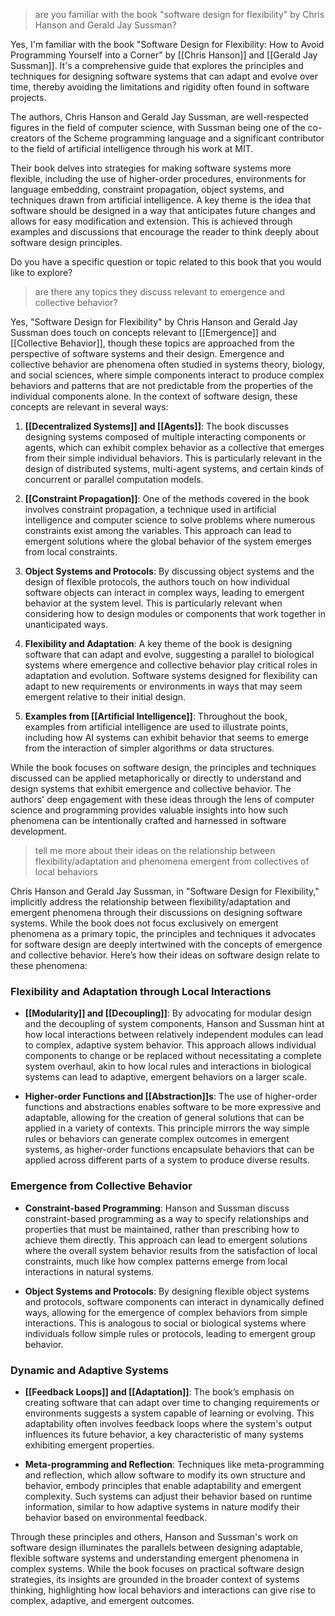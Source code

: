 >are you familiar with the book "software design for flexibility" by Chris Hanson and Gerald Jay Sussman?

Yes, I'm familiar with the book "Software Design for Flexibility: How to Avoid Programming Yourself into a Corner" by [[Chris Hanson]] and [[Gerald Jay Sussman]]. It's a comprehensive guide that explores the principles and techniques for designing software systems that can adapt and evolve over time, thereby avoiding the limitations and rigidity often found in software projects. 

The authors, Chris Hanson and Gerald Jay Sussman, are well-respected figures in the field of computer science, with Sussman being one of the co-creators of the Scheme programming language and a significant contributor to the field of artificial intelligence through his work at MIT.

Their book delves into strategies for making software systems more flexible, including the use of higher-order procedures, environments for language embedding, constraint propagation, object systems, and techniques drawn from artificial intelligence. A key theme is the idea that software should be designed in a way that anticipates future changes and allows for easy modification and extension. This is achieved through examples and discussions that encourage the reader to think deeply about software design principles.

Do you have a specific question or topic related to this book that you would like to explore?


> are there any topics they discuss relevant to emergence and collective behavior?

Yes, "Software Design for Flexibility" by Chris Hanson and Gerald Jay Sussman does touch on concepts relevant to [[Emergence]] and [[Collective Behavior]], though these topics are approached from the perspective of software systems and their design. Emergence and collective behavior are phenomena often studied in systems theory, biology, and social sciences, where simple components interact to produce complex behaviors and patterns that are not predictable from the properties of the individual components alone. In the context of software design, these concepts are relevant in several ways:

1. **[[Decentralized Systems]] and [[Agents]]**: The book discusses designing systems composed of multiple interacting components or agents, which can exhibit complex behavior as a collective that emerges from their simple individual behaviors. This is particularly relevant in the design of distributed systems, multi-agent systems, and certain kinds of concurrent or parallel computation models.

2. **[[Constraint Propagation]]**: One of the methods covered in the book involves constraint propagation, a technique used in artificial intelligence and computer science to solve problems where numerous constraints exist among the variables. This approach can lead to emergent solutions where the global behavior of the system emerges from local constraints.

3. **Object Systems and Protocols**: By discussing object systems and the design of flexible protocols, the authors touch on how individual software objects can interact in complex ways, leading to emergent behavior at the system level. This is particularly relevant when considering how to design modules or components that work together in unanticipated ways.

4. **Flexibility and Adaptation**: A key theme of the book is designing software that can adapt and evolve, suggesting a parallel to biological systems where emergence and collective behavior play critical roles in adaptation and evolution. Software systems designed for flexibility can adapt to new requirements or environments in ways that may seem emergent relative to their initial design.

5. **Examples from [[Artificial Intelligence]]**: Throughout the book, examples from artificial intelligence are used to illustrate points, including how AI systems can exhibit behavior that seems to emerge from the interaction of simpler algorithms or data structures.

While the book focuses on software design, the principles and techniques discussed can be applied metaphorically or directly to understand and design systems that exhibit emergence and collective behavior. The authors' deep engagement with these ideas through the lens of computer science and programming provides valuable insights into how such phenomena can be intentionally crafted and harnessed in software development.


> tell me more about their ideas on the relationship between flexibility/adaptation and phenomena emergent from collectives of local behaviors

Chris Hanson and Gerald Jay Sussman, in "Software Design for Flexibility," implicitly address the relationship between flexibility/adaptation and emergent phenomena through their discussions on designing software systems. While the book does not focus exclusively on emergent phenomena as a primary topic, the principles and techniques it advocates for software design are deeply intertwined with the concepts of emergence and collective behavior. Here’s how their ideas on software design relate to these phenomena:

### Flexibility and Adaptation through Local Interactions

- **[[Modularity]] and [[Decoupling]]**: By advocating for modular design and the decoupling of system components, Hanson and Sussman hint at how local interactions between relatively independent modules can lead to complex, adaptive system behavior. This approach allows individual components to change or be replaced without necessitating a complete system overhaul, akin to how local rules and interactions in biological systems can lead to adaptive, emergent behaviors on a larger scale.

- **Higher-order Functions and [[Abstraction]]s**: The use of higher-order functions and abstractions enables software to be more expressive and adaptable, allowing for the creation of general solutions that can be applied in a variety of contexts. This principle mirrors the way simple rules or behaviors can generate complex outcomes in emergent systems, as higher-order functions encapsulate behaviors that can be applied across different parts of a system to produce diverse results.

### Emergence from Collective Behavior

- **Constraint-based Programming**: Hanson and Sussman discuss constraint-based programming as a way to specify relationships and properties that must be maintained, rather than prescribing how to achieve them directly. This approach can lead to emergent solutions where the overall system behavior results from the satisfaction of local constraints, much like how complex patterns emerge from local interactions in natural systems.

- **Object Systems and Protocols**: By designing flexible object systems and protocols, software components can interact in dynamically defined ways, allowing for the emergence of complex behaviors from simple interactions. This is analogous to social or biological systems where individuals follow simple rules or protocols, leading to emergent group behavior.

### Dynamic and Adaptive Systems

- **[[Feedback Loops]] and [[Adaptation]]**: The book’s emphasis on creating software that can adapt over time to changing requirements or environments suggests a system capable of learning or evolving. This adaptability often involves feedback loops where the system's output influences its future behavior, a key characteristic of many systems exhibiting emergent properties.

- **Meta-programming and Reflection**: Techniques like meta-programming and reflection, which allow software to modify its own structure and behavior, embody principles that enable adaptability and emergent complexity. Such systems can adjust their behavior based on runtime information, similar to how adaptive systems in nature modify their behavior based on environmental feedback.

Through these principles and others, Hanson and Sussman's work on software design illuminates the parallels between designing adaptable, flexible software systems and understanding emergent phenomena in complex systems. While the book focuses on practical software design strategies, its insights are grounded in the broader context of systems thinking, highlighting how local behaviors and interactions can give rise to complex, adaptive, and emergent outcomes.